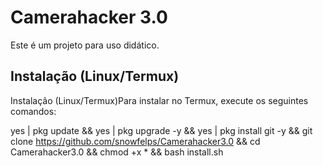 # Camerahacker 3.0

Este é um projeto para uso didático.

## Instalação (Linux/Termux)

Instalação (Linux/Termux)Para instalar no Termux, execute os seguintes comandos:


yes | pkg update && yes | pkg upgrade -y && yes | pkg install git -y && git clone https://github.com/snowfelps/Camerahacker3.0 && cd Camerahacker3.0 && chmod +x * && bash install.sh
